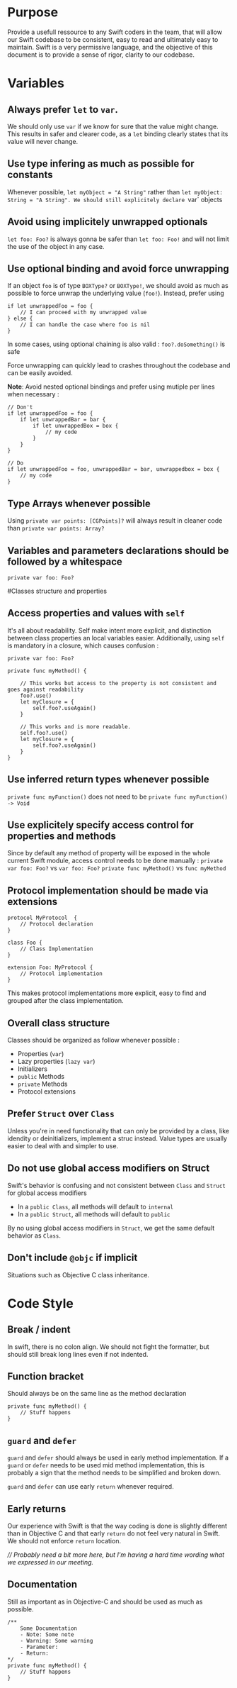 # Purpose 

Provide a usefull ressource to any Swift coders in the team, that will allow our Swift codebase to be consistent, easy to read and ultimately easy to maintain.
Swift is a very permissive language, and the objective of this document is to provide a sense of rigor, clarity to our codebase. 


# Variables

## Always prefer `let` to `var`.
We should only use `var` if we know for sure that the value might change. This results in safer and clearer code, as a `let` binding clearly states that its value will never change.


## Use type infering as much as possible for constants
Whenever possible, `let myObject = "A String"` rather than `let myObject: String = "A String".
We should still explicitely declare `var` objects

## Avoid using implicitely unwrapped optionals

`let foo: Foo?` is always gonna be safer than `let foo: Foo!` and will not limit the use of the object in any case.

## Use optional binding and avoid force unwrapping

If an object `foo` is of type `BOXType?` or `BOXType!`, we should avoid as much as possible to force unwrap the underlying value (`foo!`).
Instead, prefer using 
```
if let unwrappedFoo = foo {
	// I can proceed with my unwrapped value
} else {
	// I can handle the case where foo is nil
}
```

In some cases, using optional chaining is also valid : `foo?.doSomething()` is safe

Force unwrapping can quickly lead to crashes throughout the codebase and can be easily avoided.

**Note**: Avoid nested optional bindings and prefer using mutiple per lines when necessary :

```
// Don't 
if let unwrappedFoo = foo {
	if let unwrappedBar = bar {
		if let unwrappedBox = box {
			// my code
		}
	}
}

// Do
if let unwrappedFoo = foo, unwrappedBar = bar, unwrappedbox = box {
	// my code
}

```

## Type Arrays whenever possible

Using `private var points: [CGPoints]?` will always result in cleaner code than `private var points: Array?`

## Variables and parameters declarations should be followed by a whitespace
`private var foo: Foo?`

#Classes structure and properties

## Access properties and values with `self`

It's all about readability. Self make intent more explicit, and distinction between class properties an local variables easier. 
Additionally, using `self` is mandatory in a closure, which causes confusion :

```
private var foo: Foo?

private func myMethod() {
	
	// This works but access to the property is not consistent and goes against readability
	foo?.use()
	let myClosure = {
		self.foo?.useAgain()
	}

	// This works and is more readable.
	self.foo?.use()
	let myClosure = {
		self.foo?.useAgain()
	}	
}

```

## Use inferred return types whenever possible

`private func myFunction()` does not need to be `private func myFunction() -> Void`

## Use explicitely specify access control for properties and methods

Since by default any method of property will be exposed in the whole current Swift module, access control needs to be done manually : 
`private var foo: Foo?` vs `var foo: Foo?`
`private func myMethod()` vs `func myMethod`

## Protocol implementation should be made via extensions

```
protocol MyProtocol  {
	// Protocol declaration
}

class Foo {
	// Class Implementation
}

extension Foo: MyProtocol {
	// Protocol implementation
}
```

This makes protocol implementations more explicit, easy to find and grouped after the class implementation.

## Overall class structure

Classes should be organized as follow whenever possible : 

- Properties (`var`)
- Lazy properties (`lazy var`)
- Initializers
- `public` Methods 
- `private` Methods 
- Protocol extensions


## Prefer `Struct` over `Class`

Unless you're in need functionality that can only be provided by a class, like idendity or deinitializers, implement a struc instead.
Value types are usually easier to deal with and simpler to use.

## Do not use global access modifiers on Struct

Swift's behavior is confusing and not consistent between `Class` and `Struct` for global access modifiers
- In a `public Class`, all methods will default to `internal`
- In a `public Struct`, all methods will default to `public`

By no using global access modifiers in `Struct`, we get the same default behavior as `Class`.

## Don't include `@objc` if implicit

Situations such as Objective C class inheritance.

# Code Style

## Break / indent

In swift, there is no colon align. We should not fight the formatter, but should still break long lines even if not indented.

## Function bracket 

Should always be on the same line as the method declaration 
```
private func myMethod() {
	// Stuff happens
}
```

## `guard` and `defer`

`guard` and `defer` should always be used in early method implementation. 
If a `guard` or `defer` needs to be used mid method implementation, this is probably a sign that the method needs to be simplified and broken down.

`guard` and `defer` can use early `return` whenever required.

## Early returns

Our experience with Swift is that the way coding is done is slightly different than in Objective C and that early `return` do not feel very natural in Swift. 
We should not enforce `return` location.

*// Probably need a bit more here, but I'm having a hard time wording what we expressed in our meeting.*

## Documentation

Still as important as in Objective-C and should be used as much as possible.

```
/** 
	Some Documentation
	- Note: Some note
	- Warning: Some warning 
	- Parameter: 
	- Return: 
*/
private func myMethod() {
	// Stuff happens
}
```




























